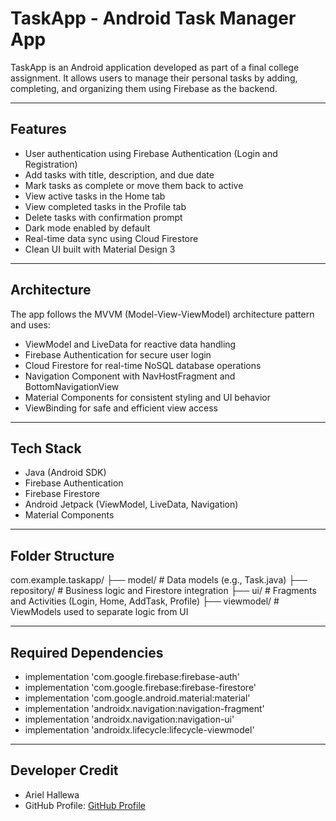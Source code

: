 # TaskApp - Android Task Manager App

TaskApp is an Android application developed as part of a final college assignment. It allows users to manage their personal tasks by adding, completing, and organizing them using Firebase as the backend.

---

## Features

- User authentication using Firebase Authentication (Login and Registration)
- Add tasks with title, description, and due date
- Mark tasks as complete or move them back to active
- View active tasks in the Home tab
- View completed tasks in the Profile tab
- Delete tasks with confirmation prompt
- Dark mode enabled by default
- Real-time data sync using Cloud Firestore
- Clean UI built with Material Design 3

---

## Architecture

The app follows the MVVM (Model-View-ViewModel) architecture pattern and uses:

- ViewModel and LiveData for reactive data handling
- Firebase Authentication for secure user login
- Cloud Firestore for real-time NoSQL database operations
- Navigation Component with NavHostFragment and BottomNavigationView
- Material Components for consistent styling and UI behavior
- ViewBinding for safe and efficient view access

---

## Tech Stack

- Java (Android SDK)
- Firebase Authentication
- Firebase Firestore
- Android Jetpack (ViewModel, LiveData, Navigation)
- Material Components

---

## Folder Structure

com.example.taskapp/
├── model/ # Data models (e.g., Task.java)
├── repository/ # Business logic and Firestore integration
├── ui/ # Fragments and Activities (Login, Home, AddTask, Profile)
├── viewmodel/ # ViewModels used to separate logic from UI


---

## Required Dependencies

- implementation 'com.google.firebase:firebase-auth'
- implementation 'com.google.firebase:firebase-firestore'
- implementation 'com.google.android.material:material'
- implementation 'androidx.navigation:navigation-fragment'
- implementation 'androidx.navigation:navigation-ui'
- implementation 'androidx.lifecycle:lifecycle-viewmodel'


---

## Developer Credit

- Ariel Hallewa
- GitHub Profile: [GitHub Profile](https://github.com/ariel04h)